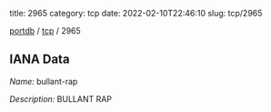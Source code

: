 title: 2965
category: tcp
date: 2022-02-10T22:46:10
slug: tcp/2965

[portdb](/) / [tcp](/category/tcp.html) / 2965


## IANA Data

_Name:_ bullant-rap

_Description:_ BULLANT RAP

